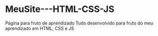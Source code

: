 # MeuSite---HTML-CSS-JS
Página para fruto de aprendizado
Tudo desenvolvido para fruto do meu aprendizado em HTML, CSS e JS
